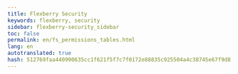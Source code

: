 ```yaml
--- 
title: Flexberry Security 
keywords: flexberry, security 
sidebar: flexberry-security_sidebar 
toc: false 
permalink: en/fs_permissions_tables.html 
lang: en 
autotranslated: true 
hash: 512769faa440990635cc1f621f5f7c7f0172e88835c925504a4c38745e67f9d8 
--- 
```





